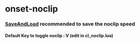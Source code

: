 # onset-noclip

### [SaveAndLoad](https://github.com/vugi99/onset-SaveAndLoad) recommended to save the noclip speed
#### Default Key to toggle noclip : V (edit in cl_noclip.lua)
